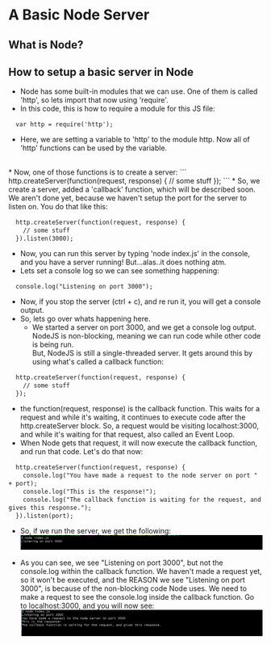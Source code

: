 # A Basic Node Server

## What is Node?

## How to setup a basic server in Node

* Node has some built-in modules that we can use.  One of them is called 'http', so lets import that now using 'require'.
* In this code, this is how to require a module for this JS file:
```
  var http = require('http');
```
* Here, we are setting a variable to 'http' to the module http.  Now all of 'http' functions can be used by the variable.
<br>
* Now, one of those functions is to create a server:
```
  http.createServer(function(request, response) {
    // some stuff
  });
```
* So, we create a server, added a 'callback' function, which will be described soon.  We aren't done yet,
because we haven't setup the port for the server to listen on.  You do that like this:

```
  http.createServer(function(request, response) {
    // some stuff
  }).listen(3000);
```

* Now, you can run this server by typing 'node index.js' in the console, and you have a server running!  But...alas..it does nothing atm.
* Lets set a console log so we can see something happening:

```
  console.log("Listening on port 3000");
```

* Now, if you stop the server (ctrl + c), and re run it, you will get a console output.
* So, lets go over whats happening here.
  * We started a server on port 3000, and we get a console log output.  NodeJS is non-blocking, meaning we can run code while other code is being run.  
  But, NodeJS is still a single-threaded server.  It gets around this by using what's called a callback function:

```
  http.createServer(function(request, response) {
    // some stuff
  });
```

* the function(request, response) is the callback function.  This waits for a request and while it's waiting, it continues to execute code after the http.createServer block.  So, a request would be visiting localhost:3000, and while it's waiting for that request, also called an Event Loop.
* When Node gets that request, it will now execute the callback function, and run that code.  Let's do that now:

```
  http.createServer(function(request, response) {
    console.log("You have made a request to the node server on port " + port);
    console.log("This is the response!");
    console.log("The callback function is waiting for the request, and gives this response.");
  }).listen(port);
```

* So, if we run the server, we get the following:
![Alt text](/screenshots/starting_node.png?raw=true "Starting Node")

* As you can see, we see "Listening on port 3000", but not the console.log within the callback function.  We haven't made a request yet, so it won't be executed, and the REASON we see "Listening on port 3000", is because of the non-blocking code Node uses.  We need to make a request to see the console.log inside the callback function.  Go to localhost:3000, and you will now see:
![Alt text](/screenshots/callback.png?raw=true "Callback Function")
